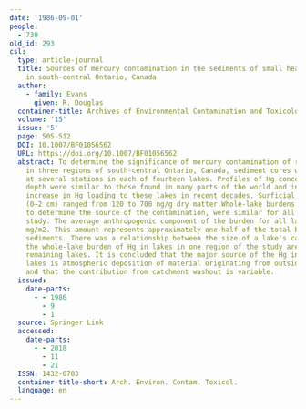 ```yaml
---
date: '1986-09-01'
people:
  - 730
old_id: 293
csl:
  type: article-journal
  title: Sources of mercury contamination in the sediments of small headwater lakes
    in south-central Ontario, Canada
  author:
    - family: Evans
      given: R. Douglas
  container-title: Archives of Environmental Contamination and Toxicology
  volume: '15'
  issue: '5'
  page: 505-512
  DOI: 10.1007/BF01056562
  URL: https://doi.org/10.1007/BF01056562
  abstract: To determine the significance of mercury contamination of remote lakes
    in three regions of south-central Ontario, Canada, sediment cores were collected
    at several stations in each of fourteen lakes. Profiles of Hg concentration with
    depth were similar to those found in many parts of the world and indicate a substantial
    increase in Hg loading to these lakes in recent decades. Surficial sediment concentrations
    (0–2 cm) ranged from 120 to 700 ng/g dry matter.Whole-lake burdens of Hg, used
    to determine the source of the contamination, were similar for all lakes in the
    study. The average anthropogenic component of the burden for all lakes was 0.79
    mg/m2. This amount represents approximately one-half of the total burden in the
    sediments. There was a relationship between the size of a lake's catchment and
    the whole-lake burden of Hg in lakes in one region of the study area but not the
    remaining lakes. It is concluded that the major source of the Hg in the study
    lakes is atmospheric deposition of material originating from outside the catchments
    and that the contribution from catchment washout is variable.
  issued:
    date-parts:
      - - 1986
        - 9
        - 1
  source: Springer Link
  accessed:
    date-parts:
      - - 2018
        - 11
        - 21
  ISSN: 1432-0703
  container-title-short: Arch. Environ. Contam. Toxicol.
  language: en
---
```

